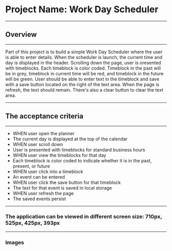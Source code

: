 # Project Name: Work Day Scheduler
___
## Overview
___
Part of this project is to build a simple Work Day Scheduler where the user is able to enter details.
When the scheduler is launch, the current time and day is displayed in the header. 
Scrolling down the page, user is oresented with timeblocks. Each timeblock is color coded. 
Timeblock in the past will be in grey, timeblock in current time will be red, and timeblock in the future will be green.
User should be able to enter text in the timeblock and save with a save button located on the right of the text area.
When the page is refresh, the text should remain.
There's also a clear button to clear the text area.
___
## The acceptance criteria
___

- WHEN user open the planner
- The current day is displayed at the top of the calendar
- WHEN user scroll down
- User is presented with timeblocks for standard business hours
- WHEN user view the timeblocks for that day
- Each timeblock is color coded to indicate whether it is in the past, present, or future
- WHEN user click into a timeblock
- An event can be entered
- WHEN user click the save button for that timeblock
- The text for that event is saved in local storage
- WHEN user refresh the page
- The saved events persist
___
### The application can be viewed in different screen size: 710px, 525px, 425px, 393px
___

### Images
